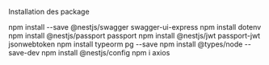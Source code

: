 Installation des package

npm install --save @nestjs/swagger swagger-ui-express
npm install dotenv
npm install @nestjs/passport passport
npm install @nestjs/jwt passport-jwt jsonwebtoken
npm install typeorm pg --save
npm install @types/node --save-dev
npm install @nestjs/config
npm i axios
